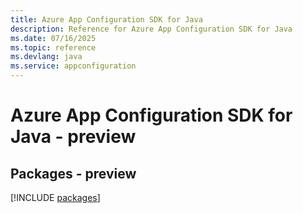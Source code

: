 ```yaml
---
title: Azure App Configuration SDK for Java
description: Reference for Azure App Configuration SDK for Java
ms.date: 07/16/2025
ms.topic: reference
ms.devlang: java
ms.service: appconfiguration
---
```

# Azure App Configuration SDK for Java - preview
## Packages - preview
[!INCLUDE [packages](app-configuration-index.md)]